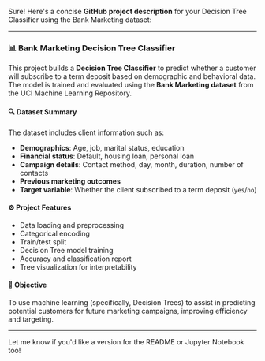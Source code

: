 Sure! Here's a concise **GitHub project description** for your Decision Tree Classifier using the Bank Marketing dataset:

---

### 📊 Bank Marketing Decision Tree Classifier

This project builds a **Decision Tree Classifier** to predict whether a customer will subscribe to a term deposit based on demographic and behavioral data. The model is trained and evaluated using the **Bank Marketing dataset** from the UCI Machine Learning Repository.

#### 🔍 Dataset Summary

The dataset includes client information such as:

* **Demographics**: Age, job, marital status, education
* **Financial status**: Default, housing loan, personal loan
* **Campaign details**: Contact method, day, month, duration, number of contacts
* **Previous marketing outcomes**
* **Target variable**: Whether the client subscribed to a term deposit (`yes`/`no`)

#### ⚙️ Project Features

* Data loading and preprocessing
* Categorical encoding
* Train/test split
* Decision Tree model training
* Accuracy and classification report
* Tree visualization for interpretability

#### 📌 Objective

To use machine learning (specifically, Decision Trees) to assist in predicting potential customers for future marketing campaigns, improving efficiency and targeting.

---

Let me know if you'd like a version for the README or Jupyter Notebook too!
